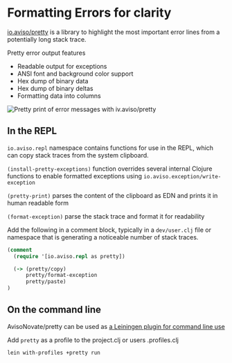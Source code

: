 # Formatting Errors for clarity

[io.aviso/pretty](https://github.com/AvisoNovate/pretty) is a library to highlight the most important error lines from a potentially long stack trace.

Pretty error output features

* Readable output for exceptions
* ANSI font and background color support
* Hex dump of binary data <!-- why is this useful -->
* Hex dump of binary deltas <!-- why is this useful -->
* Formatting data into columns

![Pretty print of error messages with iv.aviso/pretty](https://ioavisopretty.readthedocs.io/en/latest/_images/formatted-exception.png)


## In the REPL

`io.aviso.repl` namespace contains functions for use in the REPL, which can copy stack traces from the system clipboard.

`(install-pretty-exceptions)` function overrides several internal Clojure functions to enable formatted exceptions using `io.aviso.exception/write-exception`

`(pretty-print)` parses the content of the clipboard as EDN and prints it in human readable form

`(format-exception)` parse the stack trace and format it for readability

Add the following in a comment block, typically in a `dev/user.clj` file or namespace that is generating a noticeable number of stack traces.

```clojure
(comment
  (require '[io.aviso.repl as pretty])

  (-> (pretty/copy)
      pretty/format-exception
      pretty/paste)
)
```


## On the command line

AvisoNovate/pretty can be used as [a Leiningen plugin for command line use](https://ioavisopretty.readthedocs.io/en/latest/lein-plugin.html)

Add `pretty` as a profile to the project.clj or users .profiles.clj

```bash
lein with-profiles +pretty run
```


<!-- TODO: add Clojure CLI alias for running pretty -->
